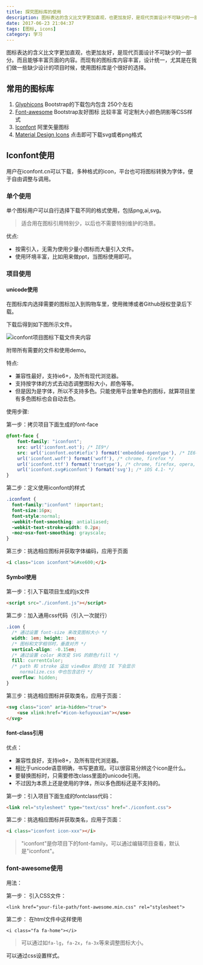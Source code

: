 ```yaml
---
title: 探究图标库的使用
description: 图标表达的含义比文字更加直观，也更加友好，是现代页面设计不可缺少的一部分。
date: 2017-06-23 21:04:37
tags: [图标, icons]
category: 学习
---
```


图标表达的含义比文字更加直观，也更加友好，是现代页面设计不可缺少的一部分。而且能够丰富页面的内容。而现有的图标库内容丰富，设计统一，尤其是在我们做一些缺少设计的项目时候，使用图标库是个很好的选择。<!-- more -->

## 常用的图标库

1. [Glyphicons](http://v3.bootcss.com/components/#glyphicons-glyphs) Bootstrap的下载包内包含 250个左右
2. [Font-awesome](http://www.fontawesome.com.cn/faicons/) Bootstrap友好图标 比较丰富 可定制大小颜色阴影等CSS样式
3. [Iconfont](http://www.iconfont.cn/collections/index) 阿里矢量图标
4. [Material Design Icons](https://www.materialpalette.com/icons) 点击即可下载svg或者png格式


## Iconfont使用

用户在iconfont.cn可以下载，多种格式的icon，平台也可将图标转换为字体，便于自由调整与调用。

### 单个使用

单个图标用户可以自行选择下载不同的格式使用，包括png,ai,svg。

> 适合用在图标引用特别少，以后也不需要特别维护的场景。

优点:

- 按需引入，无需为使用少量小图标而大量引入文件。
- 使用环境丰富，比如用来做ppt，当图标使用即可。

### 项目使用

#### unicode使用

在图标库内选择需要的图标加入到购物车里，使用微博或者Github授权登录后下载。

下载后得到如下图所示文件。

![iconfont项目图标下载文件夹内容](http://olo2ef5ol.bkt.clouddn.com/TIM%E6%88%AA%E5%9B%BE20170729105741.jpg)

附带所有需要的文件和使用demo。

特点:

- 兼容性最好，支持ie6+，及所有现代浏览器。
- 支持按字体的方式去动态调整图标大小，颜色等等。
- 但是因为是字体，所以不支持多色。只能使用平台里单色的图标，就算项目里有多色图标也会自动去色。

使用步骤:

第一步：拷贝项目下面生成的font-face

``` css
@font-face {
    font-family: "iconfont";
    src: url('iconfont.eot'); /* IE9*/
    src: url('iconfont.eot#iefix') format('embedded-opentype'), /* IE6-IE8 */
    url('iconfont.woff') format('woff'), /* chrome, firefox */
    url('iconfont.ttf') format('truetype'), /* chrome, firefox, opera, Safari, Android, iOS 4.2+*/
    url('iconfont.svg#iconfont') format('svg'); /* iOS 4.1- */
}
```

第二步：定义使用iconfont的样式

``` css
.iconfont {
  font-family:"iconfont" !important;
  font-size:16px;
  font-style:normal;
  -webkit-font-smoothing: antialiased;
  -webkit-text-stroke-width: 0.2px;
  -moz-osx-font-smoothing: grayscale;
}
```

第三步：挑选相应图标并获取字体编码，应用于页面

``` html
<i class="icon iconfont">&#xe600;</i>
```


#### Symbol使用


第一步：引入下载项目生成的js文件

``` html
<script src="./iconfont.js"></script>
```

第二步：加入通用css代码（引入一次就行）

``` css
.icon {
  /* 通过设置 font-size 来改变图标大小 */
  width: 1em; height: 1em;
  /* 图标和文字相邻时，垂直对齐 */
  vertical-align: -0.15em;
  /* 通过设置 color 来改变 SVG 的颜色/fill */
  fill: currentColor;
  /* path 和 stroke 溢出 viewBox 部分在 IE 下会显示
     normalize.css 中也包含这行 */
  overflow: hidden;
}
```

第三步：挑选相应图标并获取类名，应用于页面：

``` html
<svg class="icon" aria-hidden="true">
    <use xlink:href="#icon-kefuyouxian"></use>
</svg>
```

#### font-class引用

优点：

- 兼容性良好，支持ie8+，及所有现代浏览器。
- 相比于unicode语意明确，书写更直观。可以很容易分辨这个icon是什么。
- 要替换图标时，只需要修改class里面的unicode引用。
- 不过因为本质上还是使用的字体，所以多色图标还是不支持的。

第一步：引入项目下面生成的fontclass代码：

``` html
<link rel="stylesheet" type="text/css" href="./iconfont.css">
```

第二步：挑选相应图标并获取类名，应用于页面：

``` html
<i class="iconfont icon-xxx"></i>
```

> "iconfont"是你项目下的font-family。可以通过编辑项目查看，默认是"iconfont"。


### font-awesome使用

用法：

第一步： 引入CSS文件：

```
<link href="your-file-path/font-awesome.min.css" rel="stylesheet">
```

第二步： 在html文件中这样使用

```
<i class="fa fa-home"></i>
```

> 可以通过如`fa-lg`，`fa-2x`，`fa-3x`等来调整图标大小。

可以通过css设置样式。
